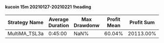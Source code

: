 #### kucoin 15m 20210127-20210221 !heading
| Strategy Name | Average Duration | Max Drawdonw | Profit Mean | Profit Sum | Profit Total | Trade Count | Win Rate |
| ------------- | ---------------- | ------------ | ----------- | ---------- | ------------ | ----------- | -------- |
| MultiMA_TSL3a | 0:45:00          | NaN%         | 60.04%      | 20113.00%  | 4745.00%     | 335         | 63.28%   |